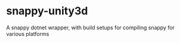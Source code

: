 snappy-unity3d
==============

A snappy dotnet wrapper, with build setups for compiling snappy for various platforms
